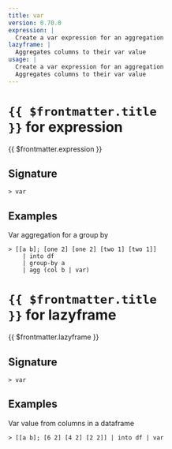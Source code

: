 ```yaml
---
title: var
version: 0.70.0
expression: |
  Create a var expression for an aggregation
lazyframe: |
  Aggregates columns to their var value
usage: |
  Create a var expression for an aggregation
  Aggregates columns to their var value
---
```


# <code>{{ $frontmatter.title }}</code> for expression

<div class='command-title'>{{ $frontmatter.expression }}</div>

## Signature

```> var ```

## Examples

Var aggregation for a group by
```shell
> [[a b]; [one 2] [one 2] [two 1] [two 1]]
    | into df
    | group-by a
    | agg (col b | var)
```

# <code>{{ $frontmatter.title }}</code> for lazyframe

<div class='command-title'>{{ $frontmatter.lazyframe }}</div>

## Signature

```> var ```

## Examples

Var value from columns in a dataframe
```shell
> [[a b]; [6 2] [4 2] [2 2]] | into df | var
```
